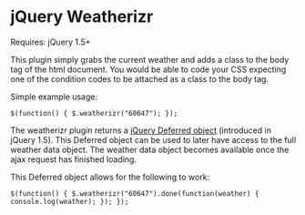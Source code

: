 jQuery Weatherizr
=================

Requires: jQuery 1.5+

This plugin simply grabs the current weather and adds a class to the body tag of the html document. You would be able to code your CSS expecting one of the condition codes to be attached as a class to the body tag.

Simple example usage:

`$(function() {
  $.weatherizr("60647");
});`

The weatherizr plugin returns a [jQuery Deferred object](http://api.jquery.com/category/deferred-object/) (introduced in jQuery 1.5). This Deferred object can be used to later have access to the full weather data object. The weather data object becomes available once the ajax request has finished loading. 

This Deferred object allows for the following to work:

`$(function() {
  $.weatherizr("60647").done(function(weather) {
    console.log(weather);
  });
});`